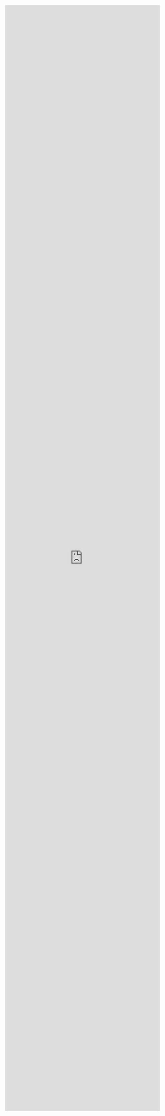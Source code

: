 <iframe width="100%" height="92%" src="https://www.youtube.com/embed/videoseries?list=PLASEfdY-tiDpYFYYpbx_sJ-ZInJdlpy3m" title="YouTube video player" frameborder="0" allow="accelerometer; autoplay; clipboard-write; encrypted-media; gyroscope; picture-in-picture" allowfullscreen></iframe>